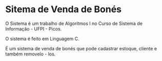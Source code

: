 # Sitema de Venda de Bonés

 O Sistema é um trabalho de Algoritmos I no Curso de Sistema de Informação - UFPI - Picos.
 
 O sistema é feito em Linguagem C.
 
 É um sistema de venda de bonés que pode cadastrar estoque, cliente e também removelo - los.
 